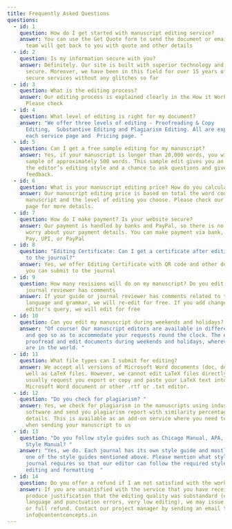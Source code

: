 ```yaml
---
title: Frequently Asked Questions
questions:
  - id: 1
    question: How do I get started with manuscript editing service?
    answer: You can use the Get Quote form to send the document or email us. Our
      team will get back to you with quote and other details
  - id: 2
    question: Is my information secure with you?
    answer: Definitely. Our site is built with superior technology and is most
      secure. Moreover, we have been in this field for over 15 years offering
      secure services without any glitches so far
  - id: 3
    question: What is the editing process?
    answer: Our editing process is explained clearly in the How it Works section.
      Please check
  - id: 4
    question: What level of editing is right for my document?
    answer: "We offer three levels of editing - Proofreading & Copy
      Editing,  Substantive Editing and Plagiarism Editing. All are explained on
      each service page and  Pricing page. "
  - id: 5
    question: Can I get a free sample editing for my manuscript?
    answer: Yes, if your manuscript is longer than 20,000 words, you will get a
      sample of approximately 500 words. This sample edit gives you an idea of
      the editor’s editing style and a chance to ask questions and give
      feedback.
  - id: 6
    question: What is your manuscript editing price? How do you calculate the fee?
    answer: Our manuscript editing price is based on total the word count of your
      manuscript and the level of editing you choose. Please check our Pricing
      page for more details.
  - id: 7
    question: How do I make payment? Is your website secure?
    answer: Our payment is handled by banks and PayPal, so there is no reason to
      worry about your payment details. You can make payment via bank, Google
      Pay, UPI, or PayPal
  - id: 8
    question: "Editing Certificate: Can I get a certificate after editing to submit
      to the journal?"
    answer: Yes, we offer Editing Certificate with QR code and other details so that
      you can submit to the journal
  - id: 9
    question: How many revisions will do on my manuscript? Do you edit again if the
      journal reviewer has comments
    answer: If your guide or journal reviewer has comments related to the English
      language and grammar, we will re-edit for free. If you add changes to
      editor's query, we will edit for free
  - id: 10
    question: Can you edit my manuscript during weekends and holidays?
    answer: "Of course! Our manuscript editors are available in different time zones
      and geo so as to accommodate your requests round the clock. The editors
      proofread and edit documents during weekends and holidays, wherever they
      are in the world. "
  - id: 11
    question: What file types can I submit for editing?
    answer: We accept all versions of Microsoft Word documents (doc, docx, rtf), as
      well as LaTeX files. However, we cannot edit LaTeX files directly, so we
      usually request you export or copy and paste your LaTeX text into a
      Microsoft Word document or other .rtf or .txt editor.
  - id: 12
    question: "Do you check for plagiarism? "
    answer: Yes, we check for plagiarism in the manuscripts using industry-leading
      software and send you plagiarism report with similarity percentage and
      details. This is available as an add-on service where you need to specify
      when sending your manuscript to us
  - id: 13
    question: "Do you follow style guides such as Chicago Manual, APA, Australia
      Style Manual? "
    answer: "Yes, we do. Each journal has its own style guide and mostly based on
      one of the style guides mentioned above. Please mention what style your
      journal requires so that our editor can follow the required style for
      editing and formatting  "
  - id: 14
    question: Do you offer a refund if I am not satisfied with the work?
    answer: If you are unsatisfied with the service that you have received and can
      produce justification that the editing quality was substandard (e.g.,
      language and punctuation errors, very low editing), we may issue a partial
      or full refund. Contact our project manager by sending an email to
      info@contentconcepts.in
---
```

